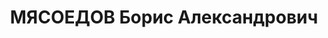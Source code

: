 ---
title: МЯСОЕДОВ Борис Александрович
description: Родился 8 июня 1896 г. Произведен в мичманы 30 июля 1915 г. Начальник
  Службы связи Балтийского моря, капитан первого ранга (1921-1924)
---